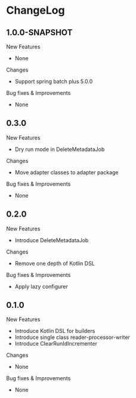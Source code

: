 # ChangeLog

## 1.0.0-SNAPSHOT

New Features

- None

Changes

- Support spring batch plus 5.0.0

Bug fixes & Improvements

- None

## 0.3.0

New Features

- Dry run mode in DeleteMetadataJob

Changes

- Move adapter classes to adapter package

Bug fixes & Improvements

- None

## 0.2.0

New Features

- Introduce DeleteMetadataJob

Changes

- Remove one depth of Kotlin DSL

Bug fixes & Improvements

- Apply lazy configurer

## 0.1.0

New Features

- Introduce Kotlin DSL for builders
- Introduce single class reader-processor-writer
- Introduce ClearRunIdIncrementer

Changes

- None

Bug fixes & Improvements

- None

